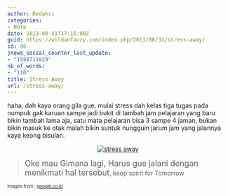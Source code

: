 ```yaml
---
author: Redaksi
categories:
- Note
date: 2013-08-31T17:15:00Z
guid: https://wildanfauzy.com/index.php/2013/08/31/stress-away/
id: 86
jnews_social_counter_last_update:
- "1598711029"
nb_of_words:
- "110"
title: Stress Away
url: /stress-away/
---
```


<div dir="ltr" style="text-align:left;">
  haha, dah kaya orang gila gue, mulai stress dah kelas tiga tugas pada numpuk gak karuan sampe jadi bukit di tambah jam pelajaran yang baru bikin tambah lama aja, satu mata pelajaran bisa 3 sampe 4 jaman, bukan bikin masuk ke otak malah bikin suntuk nungguin jarum jam yang jalannya kaya keong bisulan.</p> 
  
  <p>
  </p>
  
  <div style="clear:both;text-align:center;">
    <a href="https://wildanposts.files.wordpress.com/2013/08/70464-tingkatanstress.jpg?w=768" style="margin-left:1em;margin-right:1em;"><img alt="stress away" border="0" src="https://wildanposts.files.wordpress.com/2013/08/70464-tingkatanstress.jpg?w=768" title="stress away" data-recalc-dims="1" /></a>
  </div>
  
  <p>
  </p>
  
  <blockquote>
    <p>
      <span style="font-size:large;">Oke mau Gimana lagi, Harus gue jalani dengan menikmati hal tersebut</span>, keep spirit for Tomorrow
    </p>
  </blockquote>
  
  <p>
    <span style="font-size:x-small;">images from : <a href="http://google.co.id/" target="_blank" rel="noopener noreferrer">google.co.id </a></span></div>